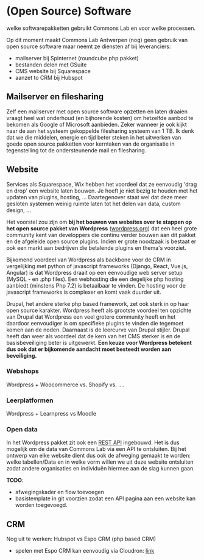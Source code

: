 # (Open Source) Software
welke softwarepakketten gebruikt Commons Lab en voor welke processen. 

Op dit moment maakt Commons Lab Antwerpen (nog) geen gebruik van open source software maar neemt ze diensten af bij leveranciers: 
- mailserver bij Spinternet (roundcube php pakket)
- bestanden delen met GSuite
- CMS website bij Squarespace
- aanzet to CRM bij Hubspot

## Mailserver en filesharing
Zelf een mailserver met open source software opzetten en laten draaien vraagt heel wat onderhoud (en bijhorende kosten) om hetzelfde aanbod te bekomen als Google of Microsoft aanbieden. Zeker wanneer je ook kijkt naar de aan het systeem gekoppelde filesharing systeem van 1 TB. Ik denk dat we die middelen, energie en tijd beter steken in het uitwerken van goede open source pakketten voor kerntaken van de organisatie in tegenstelling tot de ondersteunende mail en filesharing.

## Website
Services als Squarespace, Wix hebben het voordeel dat ze eenvoudig 'drag en drop' een website laten bouwen. Je hoeft je niet bezig te houden met het updaten van plugins, hosting, ... Daartegenover staat wel dat deze meer gesloten systemen weinig ruimte laten tot het delen van data, custom design, ...

Het voorstel zou zijn om **bij het bouwen van websites over te stappen op het open source pakket van Wordpress** ([wordpress.org](https://wordpress.org/about/license/)) dat een heel grote community kent van developpers die continu verder bouwen aan dit pakket en de afgeleide open source plugins. Indien er grote noodzaak is bestaat er ook een markt aan bedrijven die betalende plugins en thema's voorziet. 

Bijkomend voordeel van Wordpress als backbone voor de CRM in vergelijking met python of javascript frameworks (Django, React, Vue.js, Angular) is dat Wordpress draait op een eenvoudige web server setup (MySQL - en .php files). Een webhosting die een degelijke php hosting aanbiedt (minstens Php 7.2) is betaalbaar te vinden. De hosting voor de javascript frameworks is complexer en komt vaak duurder uit. 

Drupal, het andere sterke php based framework, zet ook sterk in op haar open source karakter. Wordpress heeft als grootste voordeel ten opzichte van Drupal dat Wordpress een veel grotere community heeft en het daardoor eenvoudiger is om specifieke plugins te vinden die tegemoet komen aan de noden. Daarnaast is de leercurve van Drupal stijler. Drupal heeft dan weer als voordeel dat de kern van het CMS sterker is en de basisbeveiliging beter is uitgewerkt. **Een keuze voor Wordpress betekent dus ook dat er bijkomende aandacht moet besteedt worden aan beveiliging.**

### Webshops 
Wordpress + Woocommerce vs. Shopify vs. ....

### Leerplatformen
Wordpress + Learnpress vs Moodle

### Open data
In het Wordpress pakket zit ook een [REST API](https://developer.wordpress.org/rest-api/) ingebouwd. Het is dus mogelijk om de data van Commons Lab via een API te ontsluiten. Bij het ontwerp van elke website dient dus ook de afweging gemaakt te worden: welke tabellen/Data en in welke vorm willen we uit deze website ontsluiten zodat andere organisaties en individuën hiermee aan de slag kunnen gaan.

**TODO**:
- afwegingskader en flow toevoegen
- basistemplate in git voorzien zodat een API pagina aan een website kan worden toegevoegd.

## CRM
Nog uit te werken: Hubspot vs Espo CRM (php based CRM)
- spelen met Espo CRM kan eenvoudig via Cloudron: [link](https://cloudron.io/store/com.espocrm.cloudronapp.html)
